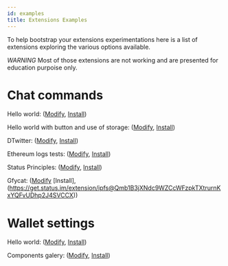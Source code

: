 ```yaml
---
id: examples
title: Extensions Examples
---
```


To help bootstrap your extensions experimentations here is a list of extensions exploring the various options available.

_WARNING_ Most of those extensions are not working and are presented for education purpoise only.

# Chat commands

Hello world: ([Modify](https://status-im.github.io/pluto/try.html?hash=QmV8JsEA2fBnjstH3MJzK5SgF9F7qNSyKLo2LapYia5pX4), [Install](https://get.status.im/extension/ipfs@QmV8JsEA2fBnjstH3MJzK5SgF9F7qNSyKLo2LapYia5pX4))

Hello world with button and use of storage: ([Modify](https://status-im.github.io/pluto/try.html?hash=QmPDUJqVKyAqQQgwTQE9NsZpX6RCkG1JF3awe2WQVuzFTr), [Install](https://get.status.im/extension/ipfs@QmPDUJqVKyAqQQgwTQE9NsZpX6RCkG1JF3awe2WQVuzFTr))

DTwitter: ([Modify](https://status-im.github.io/pluto/try.html?hash=QmZjmcwcsUefSpxnR6qqELEQTrU7xS612qxsaoBwRu1QAC), [Install](https://get.status.im/extension/ipfs@QmZjmcwcsUefSpxnR6qqELEQTrU7xS612qxsaoBwRu1QAC))

Ethereum logs tests: ([Modify](https://status-im.github.io/pluto/try.html?hash=Qmb7opEFGGTrjo6mt5DxjfZUJFLKEDFsTVsfb7LyTv7sxp), [Install](https://get.status.im/extension/ipfs@Qmb7opEFGGTrjo6mt5DxjfZUJFLKEDFsTVsfb7LyTv7sxp))

Status Principles: ([Modify](https://status-im.github.io/pluto/try.html?hash=QmcfsYnFvKXApcFTCNttpQvQKYxiMCqVx5MvsocFyrr2KA), [Install](https://get.status.im/extension/ipfs@QmcfsYnFvKXApcFTCNttpQvQKYxiMCqVx5MvsocFyrr2KA))

Gfycat: ([Modify](https://status-im.github.io/pluto/try.html?hash=Qmb1B3jXNdc9WZCcWFzpkTXtrurnKxYQFvUDhp2J4SVCCX) [Install],(https://get.status.im/extension/ipfs@Qmb1B3jXNdc9WZCcWFzpkTXtrurnKxYQFvUDhp2J4SVCCX))

# Wallet settings

Hello world: ([Modify](https://status-im.github.io/pluto/try.html?hash=QmYnUj7v3UiP6X1YfRuhea5mXpjTGG1KKnCwFS4TKzKTpD), [Install](https://get.status.im/extension/ipfs@QmYnUj7v3UiP6X1YfRuhea5mXpjTGG1KKnCwFS4TKzKTpD))

Components galery: ([Modify](https://status-im.github.io/pluto/try.html?hash=QmXEmvhNSvAabQ8t7WX4Fz8SJ3KNh8mtLtK3985sYccjmA), [Install](https://get.status.im/extension/ipfs@QmXEmvhNSvAabQ8t7WX4Fz8SJ3KNh8mtLtK3985sYccjmA))
